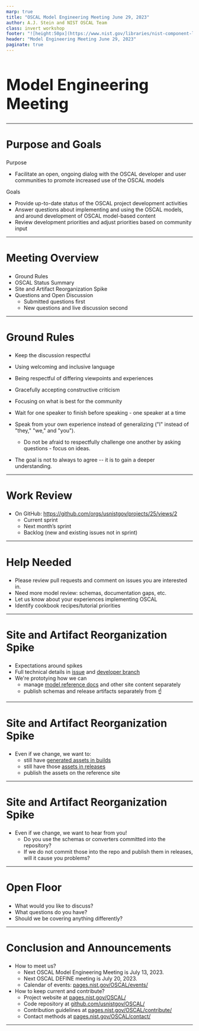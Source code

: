 ```yaml
---
marp: true
title: "OSCAL Model Engineering Meeting June 29, 2023"
author: A.J. Stein and NIST OSCAL Team
class: invert workshop
footer: "![height:50px](https://www.nist.gov/libraries/nist-component-library/dist/img/logo/NIST-Logo-Brand-White.svg)"
header: "Model Engineering Meeting June 29, 2023"
paginate: true
---
```


# Model Engineering Meeting

---

## Purpose and Goals

Purpose

- Facilitate an open, ongoing dialog with the OSCAL developer and user communities to promote increased use of the OSCAL models​

Goals

- Provide up-to-date status of the OSCAL project development activities​
- Answer questions about implementing and using the OSCAL models, and around development of OSCAL model-based content​
- Review development priorities and adjust priorities based on community input​

---

## Meeting Overview

- Ground Rules
- OSCAL Status Summary
- Site and Artifact Reorganization Spike
- Questions and Open Discussion
    - Submitted questions first
    - New questions and live discussion​ second
---

## Ground Rules

- Keep the discussion respectful​
- Using welcoming and inclusive language​
- Being respectful of differing viewpoints and experiences​
- Gracefully accepting constructive criticism​
- Focusing on what is best for the community​
- Wait for one speaker to finish before speaking - one speaker at a time​
- Speak from your own experience instead of generalizing ("I" instead of "they," "we," and "you").​
    - Do not be afraid to respectfully challenge one another by asking questions - focus on ideas.​

- The goal is not to always to agree -- it is to gain a deeper understanding.

---

## Work Review

- On GitHub: https://github.com/orgs/usnistgov/projects/25/views/2​
  - Current sprint​
  - Next month’s sprint​
  - Backlog (new and existing issues not in sprint)

---

## Help Needed

- Please review pull requests and comment on issues you are interested in.​
- Need more model review: schemas, documentation gaps, etc.​
- Let us know about your experiences implementing OSCAL​
- Identify cookbook recipes/tutorial priorities

---

## Site and Artifact Reorganization Spike

- Expectations around spikes
- Full technical details in [issue](https://github.com/usnistgov/OSCAL/issues/1802) and [developer branch](https://github.com/usnistgov/OSCAL/tree/feature-1802-oscal-pages)
- We're prototying how we can
  - manage [model reference docs](https://pages.nist.gov/OSCAL/reference/) and other site content separately
  - publish schemas and release artifacts separately from :point_up:

---

## Site and Artifact Reorganization Spike

- Even if we change, we want to:
  - still have [generated assets in builds](https://github.com/usnistgov/OSCAL/actions)
  - still have those [assets in releases](https://github.com/usnistgov/OSCAL/releases)
  - publish the assets on the reference site

---

## Site and Artifact Reorganization Spike

- Even if we change, we want to hear from you!
  - Do you use the schemas or converters committed into the repository?
  - If we do not commit those into the repo and publish them in releases, will it cause you problems?

---

## Open Floor

- What would you like to discuss?​
- What questions do you have?​
- Should we be covering anything differently?

---

## Conclusion and Announcements

- How to meet us?
  - Next OSCAL Model Engineering Meeting is July 13, 2023.
  - Next OSCAL DEFINE meeting is July 20, 2023.
  - Calendar of events: [pages.nist.gov/OSCAL/events/](https://pages.nist.gov/OSCAL/events/)
- How to keep current and contribute?
  - Project website at [pages.nist.gov/OSCAL/](https:/pages.nist.gov/OSCAL/)
  - Code repository at [github.com/usnistgov/OSCAL/](https://github.com/usnistgov/OSCAL)
  - Contribution guidelines at [pages.nist.gov/OSCAL/contribute/](https:/pages.nist.gov/OSCAL/contribute/)
  - Contact methods at [pages.nist.gov/OSCAL/contact/](https://pages.nist.gov/OSCAL/contact/)

---

<style>
  section {
    font-size: 1.2em;
  }
  h1 {
    font-size: 3em;
  }
  h2 {
    font-size: 2em;
  }
  blockquote {
    color: #FF8C00;
    font-weight: bold;
    font-style: italic;
    font-size: 1.5em;
  }
  header {
    color: #333;
    font-weight: bold;
    font-size: 1.5em;
    background-color: #fff;
    width: 100%;
    left:0;
    top:0;
    padding:10px;
  }
</style>
